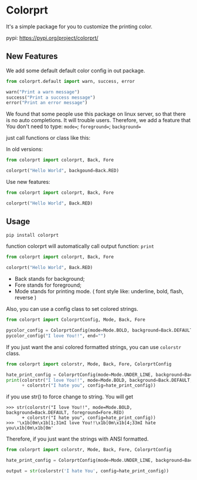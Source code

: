 # Colorprt

It's a simple package for you to customize the printing color.

pypi: <https://pypi.org/project/colorprt/>

## New Features

We add some default default color config in out package.

```python
from colorprt.default import warn, success, error

warn("Print a warn message")
success("Print a success message")
error("Print an error message")
```

We found that some people use this package on linux server, so that there is no auto completions. It will trouble users.
Therefore, we add a feature that
You don't need to type: `mode=`; `foreground=`; `background=`

just call functions or class like this:

In old versions:

```python
from colorprt import colorprt, Back, Fore

colorprt("Hello World", backgound=Back.RED)
```

Use new features:

```python
from colorprt import colorprt, Back, Fore

colorprt("Hello World", Back.RED)
```

## Usage

```bash
pip install colorprt
```

function colorprt will automatically call output function: `print`

```python
from colorprt import colorprt, Back, Fore

colorprt("Hello World", Back.RED)
```

- Back stands for background;
- Fore stands for foreground;
- Mode stands for printing mode. ( font style like: underline, bold, flash, reverse )

Also, you can use a config class to set colored strings.

```python
from colorprt import ColorprtConfig, Mode, Back, Fore

pycolor_config = ColorprtConfig(mode=Mode.BOLD, background=Back.DEFAULT, foreground=Fore.RED)
pycolor_config("I love You!!", end="")
```

If you just want the ansi colored formatted strings, you can use `colorstr` class.

```python
from colorprt import colorstr, Mode, Back, Fore, ColorprtConfig

hate_print_config = ColorprtConfig(mode=Mode.UNDER_LINE, background=Back.DEFAULT, foreground=Fore.YELLOW)
print(colorstr("I love You!!", mode=Mode.BOLD, background=Back.DEFAULT, foreground=Fore.RED)
      + colorstr("I hate you", config=hate_print_config))
```

if you use str() to force change to string. You will get

```
>>> str(colorstr("I love You!!", mode=Mode.BOLD, background=Back.DEFAULT, foreground=Fore.RED)
      + colorstr("I hate you", config=hate_print_config))
>>> '\x1b[0m\x1b[1;31mI love You!!\x1b[0m\x1b[4;33mI hate you\x1b[0m\x1b[0m'
```

Therefore, if you just want the strings with ANSI formatted.

```python
from colorprt import colorstr, Mode, Back, Fore, ColorprtConfig

hate_print_config = ColorprtConfig(mode=Mode.UNDER_LINE, background=Back.DEFAULT, foreground=Fore.YELLOW)

output = str(colorstr('I hate You', config=hate_print_config))
```


